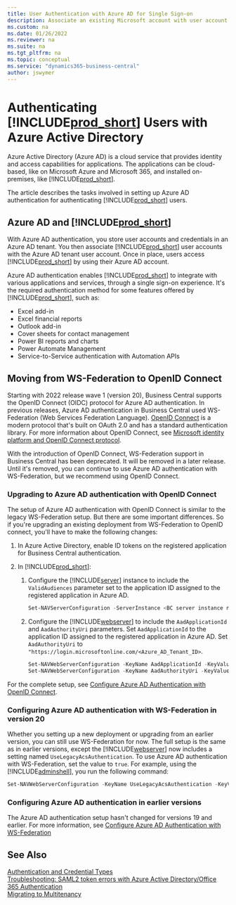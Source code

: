 ```yaml
---
title: User Authentication with Azure AD for Single Sign-on
description: Associate an existing Microsoft account with user account to achieve single sign-on between the Web client and Microsoft 365.
ms.custom: na
ms.date: 01/26/2022
ms.reviewer: na
ms.suite: na
ms.tgt_pltfrm: na
ms.topic: conceptual
ms.service: "dynamics365-business-central"
author: jswymer
---
```

# Authenticating [!INCLUDE[prod_short](../developer/includes/prod_short.md)] Users with Azure Active Directory 

Azure Active Directory \(Azure AD\) is a cloud service that provides identity and access capabilities for applications. The applications can be cloud-based, like on Microsoft Azure and  Microsoft 365, and installed on-premises, like [!INCLUDE[prod_short](../developer/includes/prod_short.md)].

The article describes the tasks involved in setting up Azure AD authentication for authenticating [!INCLUDE[prod_short](../developer/includes/prod_short.md)] users.

## Azure AD and [!INCLUDE[prod_short](../developer/includes/prod_short.md)]

With Azure AD authentication, you store user accounts and credentials in an Azure AD tenant. You then associate [!INCLUDE[prod_short](../developer/includes/prod_short.md)] user accounts with the Azure AD tenant user account. Once in place, users access [!INCLUDE[prod_short](../developer/includes/prod_short.md)] by using their Azure AD account.  

Azure AD authentication enables [!INCLUDE[prod_short](../developer/includes/prod_short.md)] to integrate with various applications and services, through a single sign-on experience. It's the required authentication method for some features offered by [!INCLUDE[prod_short](../developer/includes/prod_short.md)], such as:  

- Excel add-in
- Excel financial reports
- Outlook add-in
- Cover sheets for contact management
- Power BI reports and charts
- Power Automate Management
- Service-to-Service authentication with Automation APIs

## Moving from WS-Federation to OpenID Connect

Starting with 2022 release wave 1 (version 20), Business Central supports the OpenID Connect (OIDC) protocol for Azure AD authentication. In previous releases, Azure AD authentication in Business Central used WS-Federation (Web Services Federation Language). [OpenID Connect](https://openid.net/connect/) is a modern protocol that's built on OAuth 2.0 and has a standard authentication library. For more information about OpenID Connect, see [Microsoft identity platform and OpenID Connect protocol](azure/active-directory/develop/v2-protocols-oidc).

With the introduction of OpenID Connect, WS-Federation support in Business Central has been deprecated. It will be removed in a later release. Until it's removed, you can continue to use Azure AD authentication with WS-Federation, but we recommend using OpenID Connect.

### Upgrading to Azure AD authentication with OpenID Connect

The setup of Azure AD authentication with OpenID Connect is similar to the legacy WS-Federation setup. But there are some important differences. So if you're upgrading an existing deployment from WS-Federation to OpenID connect, you'll have to make the following changes:

1. In Azure Active Directory, enable ID tokens on the registered application for Business Central authentication.
2. In [!INCLUDE[prod_short](../developer/includes/prod_short.md)]:

    1. Configure the [!INCLUDE[server](../developer/includes/server.md)] instance to include the `ValidAudiences` parameter set to the application ID assigned to the registered application in Azure AD.

        ```powershell
        Set-NAVServerConfiguration -ServerInstance <BC server instance name>  -KeyName ValidAudiences -KeyValue "<application ID>"
        ```

    2. Configure the [!INCLUDE[webserver](../developer/includes/webserver.md)] to include the `AadApplicationId` and `AadAuthorityUri` parameters. Set `AadApplicationId` to the application ID assigned to the registered application in Azure AD. Set `AadAuthorityUri` to `"https://login.microsoftonline.com/<Azure_AD_Tenant_ID>`.

        ```powershell 
        Set-NAVWebServerConfiguration -KeyName AadApplicationId -KeyValue "<Azure_AD_Application_ID>"
        Set-NAVWebServerConfiguration -KeyName AadAuthorityUri -KeyValue "https://login.microsoftonline.com/<Azure_AD_Tenant_ID>"
        ```

For the complete setup, see [Configure Azure AD Authentication with OpenID Connect](authenticating-users-with-azure-ad-openid-connect.md).

### Configuring Azure AD authentication with WS-Federation in version 20

Whether you setting up a new deployment or upgrading from an earlier version, you can still use WS-Federation for now. The full setup is the same as in earlier versions, except the [!INCLUDE[webserver](../developer/includes/webserver.md)] now includes a setting named `UseLegacyAcsAuthentication`. To use Azure AD authentication with WS-Federation, set the value to `true`. For example, using the [!INCLUDE[adminshell](../developer/includes/adminshell.md)], you run the following command:

```powershell
Set-NAVWebServerConfiguration -KeyName UseLegacyAcsAuthentication -KeyValue "true"
```

### Configuring Azure AD authentication in earlier versions

The Azure AD authentication setup hasn't changed for versions 19 and earlier. For more information, see [Configure Azure AD Authentication with WS-Federation](authenticating-users-with-azure-active-directory.md)

## See Also  

[Authentication and Credential Types](Users-Credential-Types.md)  
[Troubleshooting: SAML2 token errors with Azure Active Directory/Office 365 Authentication](troubleshooting-SAML2-token-not-valid-because-validity-period-ended.md)  
[Migrating to Multitenancy](../deployment/migrating-to-multitenancy.md)
